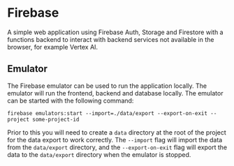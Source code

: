 # Firebase

A simple web application using Firebase Auth, Storage and Firestore with a functions backend
to interact with backend services not available in the browser, for example Vertex AI.

## Emulator

The Firebase emulator can be used to run the application locally. The emulator will run the
frontend, backend and database locally. The emulator can be started with the following command:

```shell
firebase emulators:start --import=./data/export --export-on-exit --project some-project-id
```

Prior to this you will need to create a `data` directory at the root of the project for the data export
to work correctly. The `--import` flag will import the data from the `data/export` directory,
and the `--export-on-exit` flag will export the data to the `data/export` directory when the emulator is stopped.